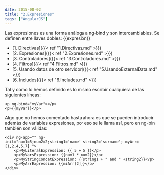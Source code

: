 ```yaml
---
date: 2015-08-02
title: "2.Expresiones"
tags: ["AngularJS"]
---
```

Las expresiones es una forma análoga a ng-bind y son intercambiables. Se definen entre llaves dobles: {{expresión}}
<!--more-->

* [1. Directivas]({{< ref "1.Directivas.md" >}})
* [2. Expresiones]({{< ref "2.Expresiones.md" >}})
* [3. Controladores]({{< ref "3.Controladores.md" >}})
* [4. Filtros]({{< ref "4.Filtros.md" >}})
* [5. Usando datos de otro servidor]({{< ref "5.UsandoExternalData.md" >}})
* [6. Includes]({{< ref "6.Includes.md" >}})

Tal y como lo hemos definido es lo mismo escribir cualquiera de las siguientes líneas:

	<p ng-bind="myVar"></p>
	<p>{{myVar}}</p>

Algo que no hemos comentado hasta ahora es que se pueden introducir además de variables expresiones, por eso se le llama así, pero en ng-bin también son válidas:

	<div ng-app="" ng-init="num1=5;num2=2;string1='name';string2='surname'; myArr=[1,2,4,5,7] ">
		<p>MyLiteralExpression: {{ 5 + 5 }}</p>
		<p>MyVarsExpression: {{num1 * num2}}</p>
		<p>MyStringConcatExpression: {{string1 + " and " +string2}}</p>
		<p>MyArrExpression: {{miArr[2]}}</p>
	</div>

